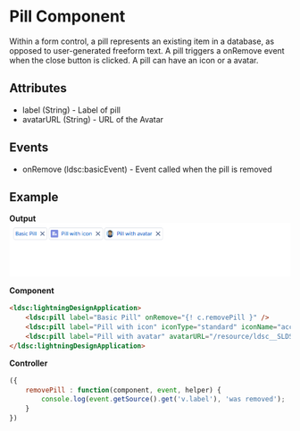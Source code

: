 # Pill Component

Within a form control, a pill represents an existing item in a database, as opposed to user-generated freeform text. A pill triggers a onRemove event when the close button is clicked. A pill can have an icon or a avatar.

## Attributes
- label (String) - Label of pill
- avatarURL (String) - URL of the Avatar

## Events
- onRemove (ldsc:basicEvent) - Event called when the pill is removed

## Example

**Output**
![Pill image](images/pill.png)

**Component**
```html
<ldsc:lightningDesignApplication>
    <ldsc:pill label="Basic Pill" onRemove="{! c.removePill }" />
    <ldsc:pill label="Pill with icon" iconType="standard" iconName="account" onRemove="{! c.removePill }" />
    <ldsc:pill label="Pill with avatar" avatarURL="/resource/ldsc__SLDS100/assets/images/avatar2.jpg" onRemove="{! c.removePill }" />
</ldsc:lightningDesignApplication>
```

**Controller**
```js
({
	removePill : function(component, event, helper) {
		console.log(event.getSource().get('v.label'), 'was removed');
	}
})
```
